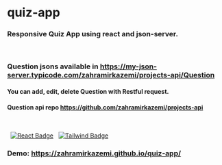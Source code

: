 # quiz-app
### Responsive Quiz App using react and json-server.
&nbsp;
### Question jsons available in https://my-json-server.typicode.com/zahramirkazemi/projects-api/Question
#### You can add, edit, delete Question with Restful request.
#### Question api repo https://github.com/zahramirkazemi/projects-api
&nbsp;

&nbsp;
[![React Badge](https://img.shields.io/badge/-React-61DBFB?style=plastic&labelColor=black&logo=react&logoColor=61DBFB)](https://reactjs.org/)
&nbsp;
[![Tailwind Badge](https://img.shields.io/badge/-TailwindCss-0ea4e9?style=plastic&labelColor=black&logo=TailwindCss&logoColor=0ea4e9)](https://tailwindcss.com/)

### Demo: https://zahramirkazemi.github.io/quiz-app/
